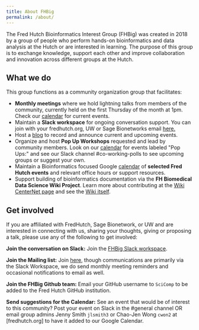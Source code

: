 ```yaml
---
title: About FHBig
permalink: /about/
---
```


The Fred Hutch Bioinformatics Interest Group (FHBig) was created in 2018 by a group of people who perform hands-on bioinformatics and data analysis at the Hutch or are interested in learning. The purpose of this group is to exchange knowledge, support each other and improve collaboration and innovation across different groups at the Hutch.

## What we do
This group functions as a community organization group that facilitates:
- **Monthly meetings** where we hold lightning talks from members of the community, currently held on the first Thursday of the month at 1pm. Check our [calendar](https://calendar.google.com/calendar/embed?src=gd30dlifri4fu7h104cuqdj0dg%40group.calendar.google.com&ctz=America%2FLos_Angeles) for current events.
- Maintain a **Slack workspace** for ongoing conversation support.  You can join with your fredhutch.org, UW or Sage Bionetworks email [here.](https://fhbig.slack.com)
- Host a [blog](/year-archive/) to record and announce current and upcoming events.  
- Organize and host **Pop Up Workshops** requested and lead by community members.  Look on our [calendar](https://calendar.google.com/calendar/embed?src=gd30dlifri4fu7h104cuqdj0dg%40group.calendar.google.com&ctz=America%2FLos_Angeles) for events labeled "Pop Ups:" and see our Slack channel #co-working-polls to see upcoming groups or suggest your own.
- Maintain a Bioinformatics focused Google [calendar](https://calendar.google.com/calendar/embed?src=gd30dlifri4fu7h104cuqdj0dg%40group.calendar.google.com&ctz=America%2FLos_Angeles) of **selected Fred Hutch events** and relevant office hours or support resources.  
- Support building of bioinformatics documentation via the **FH Biomedical Data Science Wiki Project**.  Learn more about contributing at the [Wiki CenterNet page](https://centernet.fredhutch.org/cn/u/sciwiki.html) and see the [Wiki itself](http://sciwiki.fredhutch.org/).



## Get involved

If you are affiliated with FredHutch, Sage Bionetwork, or UW and are interested in connecting with us, sharing your thoughts, giving or proposing a talk, please use any of the following to get involved:

__Join the conversation on Slack:__ Join the [FHBig Slack workspace](https://fhbig.slack.com).

__Join the Mailing list:__ Join [here](https://lists.fhcrc.org/mailman/listinfo/fhbig), though communications are primarily via the Slack Workspace, we do send monthly meeting reminders and occasional notifications to email as well.

__Join the FHBig Github team:__ Email your GitHub username to `SciComp` to be added to the Fred Hutch GitHub institution.  

__Send suggestions for the Calendar:__ See an event that would be of interest to this community?  Post your event on Slack in the #general channel OR email group admins Jenny Smith `jlsmith3` or Chao-Jen Wong `cwon2` at [fredhutch.org] to have it added to our Google Calendar.   
